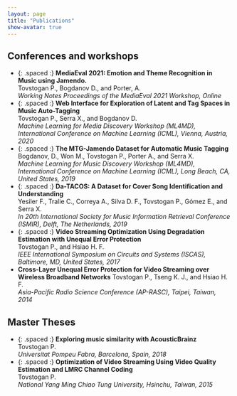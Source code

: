 ```yaml
---
layout: page
title: "Publications"
show-avatar: true
---
```


## Conferences and workshops

* {: .spaced :} **MediaEval 2021: Emotion and Theme Recognition in Music using Jamendo.** [<i class="fas fa-link"></i>](https://multimediaeval.github.io/2021-Emotion-and-Theme-Recognition-in-Music-Task/) [<i class="fas fa-file-pdf"></i>](https://multimediaeval.github.io/2021-Emotion-and-Theme-Recognition-in-Music-Task/jamendo-emotion-theme-task-me21.pdf)  
  Tovstogan P., Bogdanov D., and Porter, A.  
  *Working Notes Proceedings of the MediaEval 2021 Workshop, Online*
* {: .spaced :} **Web Interface for Exploration of Latent and Tag Spaces in Music Auto-Tagging** [<i class="fas fa-link"></i>](/2020/07/18/music-explore/) [<i class="fas fa-file-pdf"></i>](https://repositori.upf.edu/bitstream/handle/10230/45186/tovstogan_ml4md_web.pdf)  
  Tovstogan P., Serra X., and Bogdanov D.  
  *Machine Learning for Media Discovery Workshop (ML4MD), International Conference on Machine Learning (ICML), Vienna, Austria, 2020*
* {: .spaced :} **The MTG-Jamendo Dataset for Automatic Music Tagging** [<i class="fas fa-link"></i>](https://mtg.github.io/mtg-jamendo-dataset/) [<i class="fas fa-file-pdf"></i>](https://repositori.upf.edu/bitstream/handle/10230/42015/bogdanov_ICML2019__Jamendo.pdf)  
  Bogdanov, D., Won M., Tovstogan P., Porter A., and Serra X.  
  *Machine Learning for Music Discovery Workshop (ML4MD), International Conference on Machine Learning (ICML), Long Beach, CA, United States, 2019*
* {: .spaced :} **Da-TACOS: A Dataset for Cover Song Identification and Understanding** [<i class="fas fa-link"></i>](https://mtg.github.io/da-tacos/) [<i class="fas fa-file-pdf"></i>](http://archives.ismir.net/ismir2019/paper/000038.pdf)  
  Yesiler F., Tralie C., Correya A., Silva D. F., Tovstogan P., Gómez E., and Serra X.  
  *In 20th International Society for Music Information Retrieval Conference (ISMIR), Delft, The Netherlands, 2019*
* {: .spaced :} **Video Streaming Optimization Using Degradation Estimation with Unequal Error Protection** [<i class="fas fa-link"></i>](https://ieeexplore.ieee.org/document/8050577)  
  Tovstogan P., and Hsiao H. F.  
  *IEEE International Symposium on Circuits and Systems (ISCAS), Baltimore, MD, United States, 2017*
* **Cross-Layer Unequal Error Protection for Video Streaming over Wireless Broadband Networks**
  Tovstogan P., Tseng K. J., and Hsiao H. F.  
  *Asia-Pacific Radio Science Conference (AP-RASC), Taipei, Taiwan, 2014*

## Master Theses
* {: .spaced :} **Exploring music similarity with AcousticBrainz**  [<i class="fas fa-link"></i>](http://mtg.upf.edu/node/3917) [<i class="fas fa-file-pdf"></i>](/files/theses/exploring-music-similarity-with-acousticbrainz.pdf)  
  Tovstogan P.  
  *Universitat Pompeu Fabra, Barcelona, Spain, 2018*
* {: .spaced :} **Optimization of Video Streaming Using Video Quality Estimation and LMRC Channel Coding** [<i class="fas fa-link"></i>](https://ir.nctu.edu.tw/handle/11536/127661) [<i class="fas fa-file-pdf"></i>](/files/theses/optimization-of-video-streaming-using-video-quality-estimation-and-lmrc-channel-coding.pdf)  
  Tovstogan P.  
  *National Yang Ming Chiao Tung University, Hsinchu, Taiwan, 2015*
